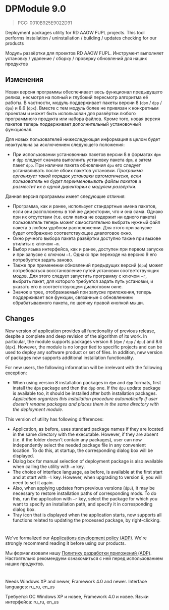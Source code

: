 ﻿# DPModule 9.0
> PCC: 0010B925E9022D91

Deployment packages utility for RD AAOW FUPL projects. This tool performs installation / uninstallation / building / updates checking for our products

Модуль развёртки для проектов RD AAOW FUPL. Инструмент выполняет установку / удаление / сборку / проверку обновлений для наших продуктов

## Изменения

Новая версия программы обеспечивает весь функционал предыдущего релиза, несмотря на полный и глубокий пересмотр алгоритма её работы. В частности, модуль поддерживает пакеты версии 8 (```dpm``` / ```dpp``` / ```dpu```) и 8.6 (```dpx```). Вместе с тем модуль более не привязан к конкретным проектам и может быть использован для развёртки любого программного продукта или набора файлов. Кроме того, новая версия пакетов теперь поддерживает дополнительный установочный функционал.

Для новых пользователей нижеследующая информация в целом будет неактуальна за исключением следующего положения:

- При использовании установочных пакетов версии 8 в форматах ```dpm``` и ```dpp``` следует сначала выполнить установку пакета ```dpm```, а затем пакет ```dpp```. При наличии пакета обновления ```dpu``` его следует устанавливать после обоих пакетов установки. _Программа организует такой порядок установки автоматически, если пользователь не будет переименовывать файлы пакетов и разместит их в одной директории с модулем развёртки_.

Данная версия программы имеет следующие отличия:

- Программа, как и ранее, использует стандартные имена пакетов, если они расположены в той же директории, что и она сама. Однако при их отсутствии (т.е. если папка не содержит ни одного пакета) пользователь теперь может самостоятельно выбрать нужный файл пакета в любом удобном расположении. Для этого при запуске будет отображено соответствующее диалоговое окно.
- Окно ручного выбора пакета развёртки доступно также при вызове утилиты с ключом ```–m```.
- Выбор языка интерфейса, как и ранее, доступен при первом запуске и при запуске с ключом ```–l```. Однако при переходе на версию 9 его потребуется задать заново.
- Также при применении обновлений предыдущих версий (```dpu```) может потребоваться восстановление путей установки соответствующих модов. Для этого следует запустить программу с ключом ```–r```, выбрать пакет, для которого требуется задать путь установки, и указать его в соответствующем диалоговом окне.
- Значок в трее, отображаемый при запуске приложения, теперь поддерживает все функции, связанные с обновлением обрабатываемого пакета, по щелчку правой кнопкой мыши.

## Changes

New version of application provides all functionality of previous release, despite a complete and deep revision of the algorithm of its work. In particular, the module supports packages version 8 (```dpm``` / ```dpp``` / ```dpu```) and 8.6 (```dpx```). However, the module is no longer tied to specific projects and can be used to deploy any software product or set of files. In addition, new version of packages now supports additional installation functionality.

For new users, the following information will be irrelevant with the following exception:

- When using version 8 installation packages in ```dpm``` and ```dpp``` formats, first install the ```dpm``` package and then the ```dpp``` one. If the ```dpu``` update package is available too, it should be installed after both installation packages. _Application organizes this installation procedure automatically if user doesn't rename packages and places them in the same directory with the deployment module_.

This version of utility has following differences:

- Application, as before, uses standard package names if they are located in the same directory with the executable. However, if they are absent (i.e. if the folder doesn't contain any packages), user can now independently select the needed package file in any convenient location. To do this, at startup, the corresponding dialog box will be displayed.
- Dialog box for manual selection of deployment package is also available when calling the utility with ```–m``` key.
- The choice of interface language, as before, is available at the first start and at start with ```–l``` key. However, when upgrading to version 9, you will need to set it again.
- Also, when applying updates from previous versions (```dpu```), it may be necessary to restore installation paths of corresponding mods. To do this, run the application with ```–r``` key, select the package for which you want to specify an installation path, and specify it in corresponding dialog box.
- Tray icon that is displayed when the application starts, now supports all functions related to updating the processed package, by right-clicking.

#

We've formalized our [Applications development policy (ADP)](https://vk.com/@rdaaow_fupl-adp).
We're strongly recommend reading it before using our products.

Мы формализовали нашу [Политику разработки приложений (ADP)](https://vk.com/@rdaaow_fupl-adp).
Настоятельно рекомендуем ознакомиться с ней перед использованием наших продуктов.

#

Needs Windows XP and newer, Framework 4.0 and newer. Interface languages: ru_ru, en_us

Требуется ОС Windows XP и новее, Framework 4.0 и новее. Языки интерфейса: ru_ru, en_us
